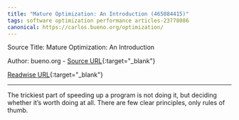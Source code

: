 ```yaml
---
title: "Mature Optimization: An Introduction (465084415)"
tags: software optimization performance articles-23778086
canonical: https://carlos.bueno.org/optimization/
---
```


Source Title: Mature Optimization: An Introduction

Author: bueno.org - [Source URL](https://carlos.bueno.org/optimization/){:target="_blank"}

[Readwise URL](https://readwise.io/open/465084415){:target="_blank"}

---

The trickiest part of speeding up a program is not doing it, but deciding whether it’s worth doing at all. There are few clear principles, only rules of thumb.
